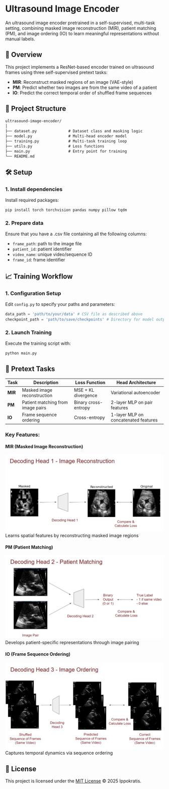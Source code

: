 # Ultrasound Image Encoder

An ultrasound image encoder pretrained in a self-supervised, multi-task setting, combining masked image reconstruction (MIR), patient matching (PM), and image ordering (IO) to learn meaningful representations without manual labels.

## 🚀 Overview

This project implements a ResNet-based encoder trained on ultrasound frames using three self-supervised pretext tasks:

- **MIR**: Reconstruct masked regions of an image (VAE-style)
- **PM**: Predict whether two images are from the same video of a patient
- **IO**: Predict the correct temporal order of shuffled frame sequences

## 📂 Project Structure

```text
ultrasound-image-encoder/
│
├── dataset.py              # Dataset class and masking logic
├── model.py                # Multi-head encoder model
├── training.py             # Multi-task training loop
├── utils.py                # Loss functions
├── main.py                 # Entry point for training
└── README.md
```

## 🛠️ Setup

### 1. Install dependencies

Install required packages:

```bash
pip install torch torchvision pandas numpy pillow tqdm
```

### 2. Prepare data

Ensure that you have a .csv file containing all the following columns:

- `frame_path`: path to the image file  
- `patient_id`: patient identifier
- `video_name`: unique video/sequence ID
- `frame_id`: frame identifier


## 📈 Training Workflow

### 1. Configuration Setup
Edit `config.py` to specify your paths and parameters:

```python
data_path = 'path/to/your/data' # CSV file as described above
checkpoint_path = 'path/to/save/checkpoints' # Directory for model outputs
```

### 2. Launch Training
Execute the training script with:

```bash
python main.py 
```

## 🧠 Pretext Tasks

| Task | Description | Loss Function | Head Architecture |
|------|-------------|---------------|-------------------|
| **MIR** | Masked image reconstruction | MSE + KL divergence | Variational autoencoder |
| **PM** | Patient matching from image pairs | Binary cross-entropy | 2-layer MLP on pair features |
| **IO** | Frame sequence ordering | Cross-entropy | 1-layer MLP on concatenated features |

### Key Features:

#### MIR (Masked Image Reconstruction)
![MIR Visualization](images/mir_task.png)  
Learns spatial features by reconstructing masked image regions  

#### PM (Patient Matching)
![PM Visualization](images/pm_task.png)  
Develops patient-specific representations through image pairing  

#### IO (Frame Sequence Ordering)
![IO Visualization](images/io_task.png)  
Captures temporal dynamics via sequence ordering  

## 📄 License

This project is licensed under the [MIT License](LICENSE) © 2025 Ippokratis.

